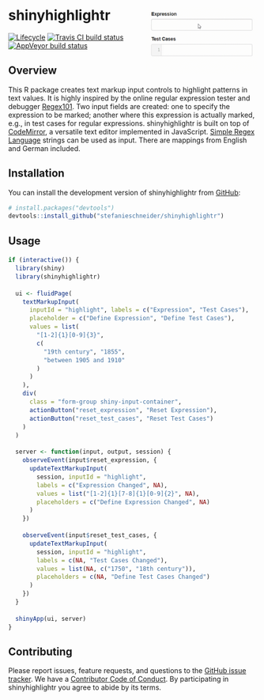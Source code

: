 
<!-- README.md is generated from README.Rmd. Please edit that file -->

# shinyhighlightr <img src="man/figures/example.gif" align="right" width="225" />

[![Lifecycle](https://img.shields.io/badge/lifecycle-experimental-orange.svg)](https://www.tidyverse.org/lifecycle/#experimental)
[![Travis CI build
status](https://travis-ci.org/stefanieschneider/shinyhighlightr.svg?branch=master)](https://travis-ci.org/stefanieschneider/shinyhighlightr)
[![AppVeyor build
status](https://ci.appveyor.com/api/projects/status/github/stefanieschneider/shinyhighlightr?branch=master&svg=true)](https://ci.appveyor.com/project/stefanieschneider/shinyhighlightr)

## Overview

This R package creates text markup input controls to highlight patterns
in text values. It is highly inspired by the online regular expression
tester and debugger [Regex101](https://regex101.com/). Two input fields
are created: one to specify the expression to be marked; another where
this expression is actually marked, e.g., in test cases for regular
expressions. shinyhighlightr is built on top of
[CodeMirror](https://github.com/codemirror/CodeMirror), a versatile text
editor implemented in JavaScript. [Simple Regex
Language](https://simple-regex.com/) strings can be used as input. There
are mappings from English and German included.

## Installation

You can install the development version of shinyhighlightr from
[GitHub](https://github.com/stefanieschneider/shinyhighlightr):

``` r
# install.packages("devtools")
devtools::install_github("stefanieschneider/shinyhighlightr")
```

## Usage

``` r
if (interactive()) {
  library(shiny)
  library(shinyhighlightr)

  ui <- fluidPage(
    textMarkupInput(
      inputId = "highlight", labels = c("Expression", "Test Cases"),
      placeholder = c("Define Expression", "Define Test Cases"),
      values = list(
        "[1-2]{1}[0-9]{3}", 
        c(
          "19th century", "1855", 
          "between 1905 and 1910"
        )
      )
    ),
    div(
      class = "form-group shiny-input-container",
      actionButton("reset_expression", "Reset Expression"),
      actionButton("reset_test_cases", "Reset Test Cases")
    )
  )

  server <- function(input, output, session) {
    observeEvent(input$reset_expression, {
      updateTextMarkupInput(
        session, inputId = "highlight",
        labels = c("Expression Changed", NA),
        values = list("[1-2]{1}[7-8]{1}[0-9]{2}", NA),
        placeholders = c("Define Expression Changed", NA)
      )
    })
    
    observeEvent(input$reset_test_cases, {
      updateTextMarkupInput(
        session, inputId = "highlight",
        labels = c(NA, "Test Cases Changed"),
        values = list(NA, c("1750", "18th century")),
        placeholders = c(NA, "Define Test Cases Changed")
      )
    })
  }

  shinyApp(ui, server)
}
```

## Contributing

Please report issues, feature requests, and questions to the [GitHub
issue
tracker](https://github.com/stefanieschneider/shinyhighlightr/issues).
We have a [Contributor Code of
Conduct](https://github.com/stefanieschneider/shinyhighlightr/blob/master/CODE_OF_CONDUCT.md).
By participating in shinyhighlightr you agree to abide by its terms.
